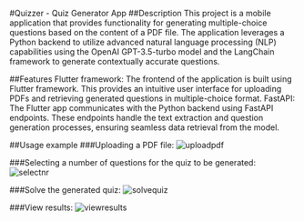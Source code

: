 #Quizzer - Quiz Generator App
##Description
This project is a mobile application that provides functionality for generating multiple-choice questions based on the content of a PDF file. 
The application leverages a Python backend to utilize advanced natural language processing (NLP) capabilities using the OpenAI GPT-3.5-turbo model and the LangChain framework to generate contextually accurate questions.

##Features
Flutter framework: The frontend of the application is built using Flutter framework. This provides an intuitive user interface for uploading PDFs and retrieving generated questions in multiple-choice format.
FastAPI: The Flutter app communicates with the Python backend using FastAPI endpoints. These endpoints handle the text extraction and question generation processes, ensuring seamless data retrieval from the model.

##Usage example
###Uploading a PDF file:
![uploadpdf](https://github.com/stearsail/Quizzer/tree/main/ragbot_app/readme_gifs/upload_file.gif)

###Selecting a number of questions for the quiz to be generated:
![selectnr](https://github.com/stearsail/Quizzer/tree/main/ragbot_app/readme_gifs/select_nr_questions.gif)

###Solve the generated quiz:
![solvequiz](https://github.com/stearsail/Quizzer/tree/main/ragbot_app/readme_gifs/answer_questions.gif)

###View results:
![viewresults](https://github.com/stearsail/Quizzer/tree/main/ragbot_app/readme_gifs/view_quiz.gif)
